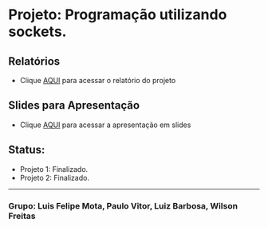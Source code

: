 # Projeto: Programação utilizando sockets.


## Relatórios
- Clique [AQUI](https://docs.google.com/document/d/1z2wJ6Upt8mXs8obN7JQXKzygnIXKEOsTbVdQIQTDtj8/edit?usp=sharing) para acessar o relatório do projeto

## Slides para Apresentação
- Clique [AQUI](https://www.canva.com/design/DAFQA3Fc8H4/bbuTKf6FC4aISg6oGxbT0A/edit?utm_content=DAFQA3Fc8H4&utm_campaign=designshare&utm_medium=link2&utm_source=sharebutton) para acessar a apresentação em slides

## Status:
* Projeto 1: Finalizado. 
* Projeto 2: Finalizado.

-----

### Grupo: Luis Felipe Mota, Paulo Vitor, Luiz Barbosa, Wilson Freitas
